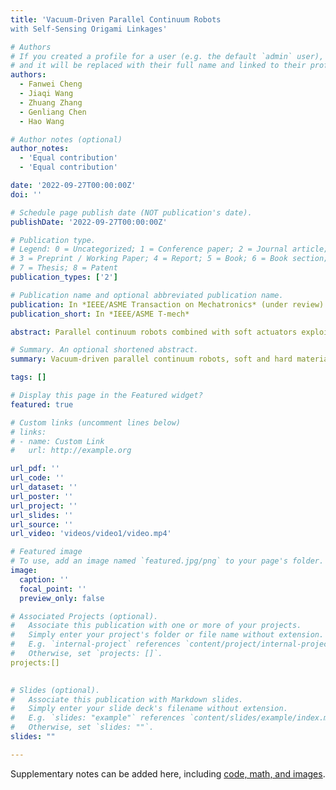 ```yaml
---
title: 'Vacuum-Driven Parallel Continuum Robots
with Self-Sensing Origami Linkages'

# Authors
# If you created a profile for a user (e.g. the default `admin` user), write the username (folder name) here
# and it will be replaced with their full name and linked to their profile.
authors:
  - Fanwei Cheng
  - Jiaqi Wang
  - Zhuang Zhang
  - Genliang Chen
  - Hao Wang

# Author notes (optional)
author_notes:
  - 'Equal contribution'
  - 'Equal contribution'

date: '2022-09-27T00:00:00Z'
doi: ''

# Schedule page publish date (NOT publication's date).
publishDate: '2022-09-27T00:00:00Z'

# Publication type.
# Legend: 0 = Uncategorized; 1 = Conference paper; 2 = Journal article;
# 3 = Preprint / Working Paper; 4 = Report; 5 = Book; 6 = Book section;
# 7 = Thesis; 8 = Patent
publication_types: ['2']

# Publication name and optional abbreviated publication name.
publication: In *IEEE/ASME Transaction on Mechatronics* (under review)
publication_short: In *IEEE/ASME T-mech*

abstract: Parallel continuum robots combined with soft actuators exploit the benefits of both, as well as flexibility, low cost, low self-weight, great precision, and high load capacity. Many complex modeling and sensing methods have been created to obtain increased accuracy or load, but few can achieve both. In this paper, we propose a vacuum-driven parallel continuum robot with self-sensing origami linkages. The designed parallel continuum robot consists of three bi-material printed soft vacuum-driven actuators, three absolute angle encoders, a base stage, and an output stage. We propose an analytical sensing model that maps the actuator torsion angle and length using the geometry of kresling origami. Based on the sensing model and the simple piecewise constant curvature assumption, the proposed PCR achieves a relative position accuracy of 0.3%-1.29% and a relative repeated position accuracy of 0.26%-0.85% compared to the length of actuators in a workspace of 40mmx40mmx40mm. In terms of weight, it processes a low self-weight of 209 g and can lift up a 3 kg load that is 15 times its self-weight. Moreover, under the load of 2kg, it can achieve high trajectories accuracy with relative average position error of 1.94% and relative repeated position error of 0.342% compared to the length of actuators. We also demonstrate that the proposed PCR can exhibit a maximum specific work and power of 0.38 kilojoules per kilogram and 0.096 kilowatts per kilogram, respectively. Continued development of this technology will likely lead to even higher performance in the future.

# Summary. An optional shortened abstract.
summary: Vacuum-driven parallel continuum robots, soft and hard material composite 3D printing, origami based actuator, proprioception, feedback control.

tags: []

# Display this page in the Featured widget?
featured: true

# Custom links (uncomment lines below)
# links:
# - name: Custom Link
#   url: http://example.org

url_pdf: ''
url_code: ''
url_dataset: ''
url_poster: ''
url_project: ''
url_slides: ''
url_source: ''
url_video: 'videos/video1/video.mp4'

# Featured image
# To use, add an image named `featured.jpg/png` to your page's folder.
image:
  caption: ''
  focal_point: ''
  preview_only: false

# Associated Projects (optional).
#   Associate this publication with one or more of your projects.
#   Simply enter your project's folder or file name without extension.
#   E.g. `internal-project` references `content/project/internal-project/index.md`.
#   Otherwise, set `projects: []`.
projects:[]
 

# Slides (optional).
#   Associate this publication with Markdown slides.
#   Simply enter your slide deck's filename without extension.
#   E.g. `slides: "example"` references `content/slides/example/index.md`.
#   Otherwise, set `slides: ""`.
slides: ""

---
```


Supplementary notes can be added here, including [code, math, and images](https://wowchemy.com/docs/writing-markdown-latex/).
